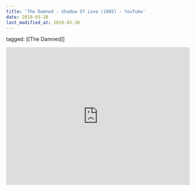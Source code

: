 ```yaml
---
title: 'The Damned - Shadow Of Love (1985) - YouTube'
date: 2019-03-20
last_modified_at: 2019-03-20
---
```

tagged: [[The Damned]]
<iframe allow="accelerometer; autoplay; clipboard-write; encrypted-media; gyroscope; picture-in-picture" allowfullscreen="" frameborder="0" height="375" id="youtube_iframe" src="https://www.youtube.com/embed/dblor-04xeE?feature=oembed&amp;enablejsapi=1&amp;origin=https://safe.txmblr.com&amp;wmode=opaque" width="500"></iframe>
